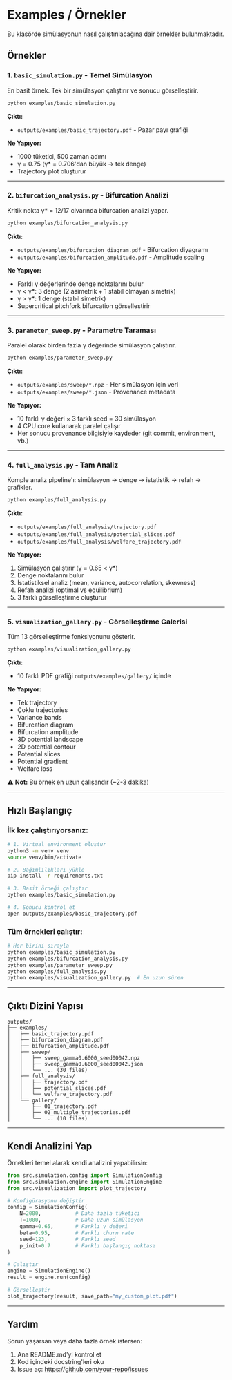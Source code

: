 # Examples / Örnekler

Bu klasörde simülasyonun nasıl çalıştırılacağına dair örnekler bulunmaktadır.

## Örnekler

### 1. `basic_simulation.py` - Temel Simülasyon
En basit örnek. Tek bir simülasyon çalıştırır ve sonucu görselleştirir.

```bash
python examples/basic_simulation.py
```

**Çıktı:**
- `outputs/examples/basic_trajectory.pdf` - Pazar payı grafiği

**Ne Yapıyor:**
- 1000 tüketici, 500 zaman adımı
- γ = 0.75 (γ* = 0.706'dan büyük → tek denge)
- Trajectory plot oluşturur

---

### 2. `bifurcation_analysis.py` - Bifurcation Analizi
Kritik nokta γ* = 12/17 civarında bifurcation analizi yapar.

```bash
python examples/bifurcation_analysis.py
```

**Çıktı:**
- `outputs/examples/bifurcation_diagram.pdf` - Bifurcation diyagramı
- `outputs/examples/bifurcation_amplitude.pdf` - Amplitude scaling

**Ne Yapıyor:**
- Farklı γ değerlerinde denge noktalarını bulur
- γ < γ*: 3 denge (2 asimetrik + 1 stabil olmayan simetrik)
- γ > γ*: 1 denge (stabil simetrik)
- Supercritical pitchfork bifurcation görselleştirir

---

### 3. `parameter_sweep.py` - Parametre Taraması
Paralel olarak birden fazla γ değerinde simülasyon çalıştırır.

```bash
python examples/parameter_sweep.py
```

**Çıktı:**
- `outputs/examples/sweep/*.npz` - Her simülasyon için veri
- `outputs/examples/sweep/*.json` - Provenance metadata

**Ne Yapıyor:**
- 10 farklı γ değeri × 3 farklı seed = 30 simülasyon
- 4 CPU core kullanarak paralel çalışır
- Her sonucu provenance bilgisiyle kaydeder (git commit, environment, vb.)

---

### 4. `full_analysis.py` - Tam Analiz
Komple analiz pipeline'ı: simülasyon → denge → istatistik → refah → grafikler.

```bash
python examples/full_analysis.py
```

**Çıktı:**
- `outputs/examples/full_analysis/trajectory.pdf`
- `outputs/examples/full_analysis/potential_slices.pdf`
- `outputs/examples/full_analysis/welfare_trajectory.pdf`

**Ne Yapıyor:**
1. Simülasyon çalıştırır (γ = 0.65 < γ*)
2. Denge noktalarını bulur
3. İstatistiksel analiz (mean, variance, autocorrelation, skewness)
4. Refah analizi (optimal vs equilibrium)
5. 3 farklı görselleştirme oluşturur

---

### 5. `visualization_gallery.py` - Görselleştirme Galerisi
Tüm 13 görselleştirme fonksiyonunu gösterir.

```bash
python examples/visualization_gallery.py
```

**Çıktı:**
- 10 farklı PDF grafiği `outputs/examples/gallery/` içinde

**Ne Yapıyor:**
- Tek trajectory
- Çoklu trajectories
- Variance bands
- Bifurcation diagram
- Bifurcation amplitude
- 3D potential landscape
- 2D potential contour
- Potential slices
- Potential gradient
- Welfare loss

⚠️ **Not:** Bu örnek en uzun çalışandır (~2-3 dakika)

---

## Hızlı Başlangıç

### İlk kez çalıştırıyorsanız:

```bash
# 1. Virtual environment oluştur
python3 -m venv venv
source venv/bin/activate

# 2. Bağımlılıkları yükle
pip install -r requirements.txt

# 3. Basit örneği çalıştır
python examples/basic_simulation.py

# 4. Sonucu kontrol et
open outputs/examples/basic_trajectory.pdf
```

### Tüm örnekleri çalıştır:

```bash
# Her birini sırayla
python examples/basic_simulation.py
python examples/bifurcation_analysis.py
python examples/parameter_sweep.py
python examples/full_analysis.py
python examples/visualization_gallery.py  # En uzun süren
```

---

## Çıktı Dizini Yapısı

```
outputs/
├── examples/
│   ├── basic_trajectory.pdf
│   ├── bifurcation_diagram.pdf
│   ├── bifurcation_amplitude.pdf
│   ├── sweep/
│   │   ├── sweep_gamma0.6000_seed00042.npz
│   │   ├── sweep_gamma0.6000_seed00042.json
│   │   └── ... (30 files)
│   ├── full_analysis/
│   │   ├── trajectory.pdf
│   │   ├── potential_slices.pdf
│   │   └── welfare_trajectory.pdf
│   └── gallery/
│       ├── 01_trajectory.pdf
│       ├── 02_multiple_trajectories.pdf
│       └── ... (10 files)
```

---

## Kendi Analizini Yap

Örnekleri temel alarak kendi analizini yapabilirsin:

```python
from src.simulation.config import SimulationConfig
from src.simulation.engine import SimulationEngine
from src.visualization import plot_trajectory

# Konfigürasyonu değiştir
config = SimulationConfig(
    N=2000,           # Daha fazla tüketici
    T=1000,           # Daha uzun simülasyon
    gamma=0.65,       # Farklı γ değeri
    beta=0.95,        # Farklı churn rate
    seed=123,         # Farklı seed
    p_init=0.7        # Farklı başlangıç noktası
)

# Çalıştır
engine = SimulationEngine()
result = engine.run(config)

# Görselleştir
plot_trajectory(result, save_path="my_custom_plot.pdf")
```

---

## Yardım

Sorun yaşarsan veya daha fazla örnek istersen:
1. Ana README.md'yi kontrol et
2. Kod içindeki docstring'leri oku
3. Issue aç: https://github.com/your-repo/issues

